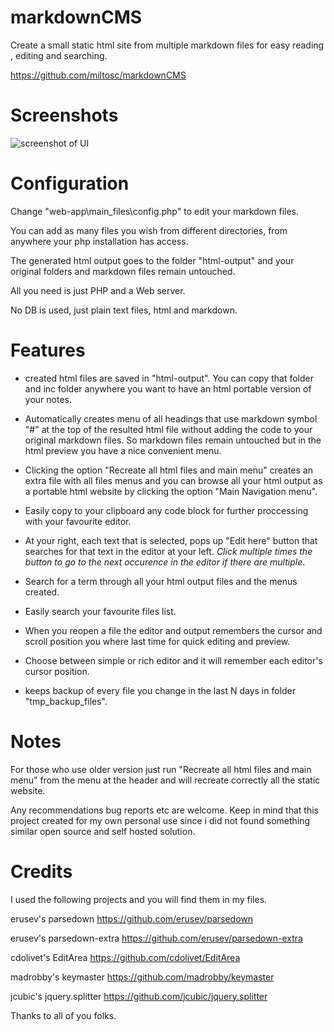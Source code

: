 # markdownCMS

Create a small static html site from multiple markdown files for easy reading , editing and searching.

https://github.com/miltosc/markdownCMS

# Screenshots

![screenshot of UI](./screenshot1.jpg?raw=true "screenshot of UI")

# Configuration

Change "web-app\main_files\config.php" to edit your markdown files.

You can add as many files you wish from different directories, from anywhere your php installation has access.


The generated html output goes to the folder "html-output" and your original folders and markdown files remain untouched.


All you need is just PHP and a Web server.


No DB is used, just plain text files, html and markdown.


# Features

*   created html files are saved in "html-output". 
You can copy that folder and inc folder anywhere you want to have an html portable version of your notes.

*   Automatically creates menu of all headings that use markdown symbol "#" at the top of the resulted html file without adding the code to your original markdown files. So markdown files remain untouched but in the html preview you have a nice convenient menu.

*   Clicking the option "Recreate all html files and main menu" creates an extra file with all files menus and you can browse all your html output as a portable html website by clicking the option "Main Navigation menu".

*   Easily copy to your clipboard any code block for further proccessing with your favourite editor.

*   At your right, each text that is selected, pops up "Edit here" button that searches for that text in the editor at your left.
_Click multiple times the button to go to the next occurence in the editor if there are multiple_.

*   Search for a term through all your html output files and the menus created.

*   Easily search your favourite files list.

*   When you reopen a file the editor and output remembers the cursor and scroll position you where last time for quick editing and preview.
 
*   Choose between simple or rich editor and it will remember each editor's cursor position.

*   keeps backup of every file you change in the last N days in folder "tmp_backup_files".


# Notes
For those who use older version just run "Recreate all html files and main menu" from the menu at the header and will recreate correctly all the static website.

Any recommendations bug reports etc are welcome.
Keep in mind that this project created for my own personal use since i did not found something similar open source and self hosted solution.

# Credits
I used the following projects and you will find them in my files.

erusev's parsedown
https://github.com/erusev/parsedown

erusev's parsedown-extra
https://github.com/erusev/parsedown-extra 

cdolivet's EditArea
https://github.com/cdolivet/EditArea

madrobby's keymaster
https://github.com/madrobby/keymaster

jcubic's jquery.splitter
https://github.com/jcubic/jquery.splitter

Thanks to all of you folks.
